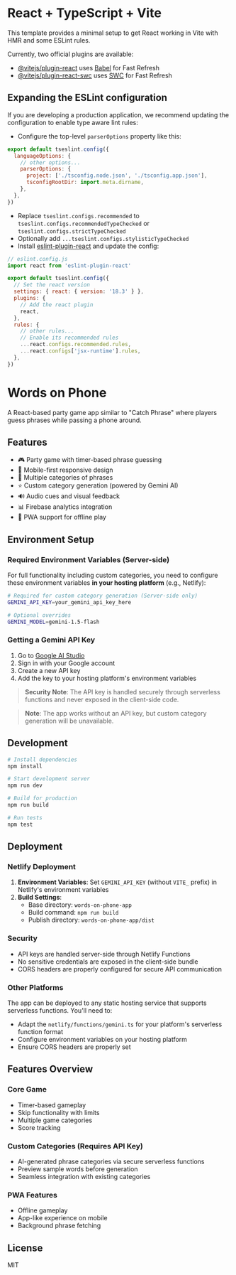 # React + TypeScript + Vite

This template provides a minimal setup to get React working in Vite with HMR and some ESLint rules.

Currently, two official plugins are available:

- [@vitejs/plugin-react](https://github.com/vitejs/vite-plugin-react/blob/main/packages/plugin-react/README.md) uses [Babel](https://babeljs.io/) for Fast Refresh
- [@vitejs/plugin-react-swc](https://github.com/vitejs/vite-plugin-react-swc) uses [SWC](https://swc.rs/) for Fast Refresh

## Expanding the ESLint configuration

If you are developing a production application, we recommend updating the configuration to enable type aware lint rules:

- Configure the top-level `parserOptions` property like this:

```js
export default tseslint.config({
  languageOptions: {
    // other options...
    parserOptions: {
      project: ['./tsconfig.node.json', './tsconfig.app.json'],
      tsconfigRootDir: import.meta.dirname,
    },
  },
})
```

- Replace `tseslint.configs.recommended` to `tseslint.configs.recommendedTypeChecked` or `tseslint.configs.strictTypeChecked`
- Optionally add `...tseslint.configs.stylisticTypeChecked`
- Install [eslint-plugin-react](https://github.com/jsx-eslint/eslint-plugin-react) and update the config:

```js
// eslint.config.js
import react from 'eslint-plugin-react'

export default tseslint.config({
  // Set the react version
  settings: { react: { version: '18.3' } },
  plugins: {
    // Add the react plugin
    react,
  },
  rules: {
    // other rules...
    // Enable its recommended rules
    ...react.configs.recommended.rules,
    ...react.configs['jsx-runtime'].rules,
  },
})
```

# Words on Phone

A React-based party game app similar to "Catch Phrase" where players guess phrases while passing a phone around.

## Features

- 🎮 Party game with timer-based phrase guessing
- 📱 Mobile-first responsive design
- 🎯 Multiple categories of phrases
- ⭐ Custom category generation (powered by Gemini AI)
- 🔊 Audio cues and visual feedback
- 📊 Firebase analytics integration
- 🚀 PWA support for offline play

## Environment Setup

### Required Environment Variables (Server-side)

For full functionality including custom categories, you need to configure these environment variables **in your hosting platform** (e.g., Netlify):

```bash
# Required for custom category generation (Server-side only)
GEMINI_API_KEY=your_gemini_api_key_here

# Optional overrides
GEMINI_MODEL=gemini-1.5-flash
```

### Getting a Gemini API Key

1. Go to [Google AI Studio](https://makersuite.google.com/app/apikey)
2. Sign in with your Google account
3. Create a new API key
4. Add the key to your hosting platform's environment variables

> **Security Note**: The API key is handled securely through serverless functions and never exposed in the client-side code.

> **Note**: The app works without an API key, but custom category generation will be unavailable.

## Development

```bash
# Install dependencies
npm install

# Start development server
npm run dev

# Build for production
npm run build

# Run tests
npm test
```

## Deployment

### Netlify Deployment

1. **Environment Variables**: Set `GEMINI_API_KEY` (without `VITE_` prefix) in Netlify's environment variables
2. **Build Settings**:
   - Base directory: `words-on-phone-app`
   - Build command: `npm run build`
   - Publish directory: `words-on-phone-app/dist`

### Security

- API keys are handled server-side through Netlify Functions
- No sensitive credentials are exposed in the client-side bundle
- CORS headers are properly configured for secure API communication

### Other Platforms

The app can be deployed to any static hosting service that supports serverless functions. You'll need to:
- Adapt the `netlify/functions/gemini.ts` for your platform's serverless function format
- Configure environment variables on your hosting platform
- Ensure CORS headers are properly set

## Features Overview

### Core Game
- Timer-based gameplay
- Skip functionality with limits
- Multiple game categories
- Score tracking

### Custom Categories (Requires API Key)
- AI-generated phrase categories via secure serverless functions
- Preview sample words before generation
- Seamless integration with existing categories

### PWA Features
- Offline gameplay
- App-like experience on mobile
- Background phrase fetching

## License

MIT
